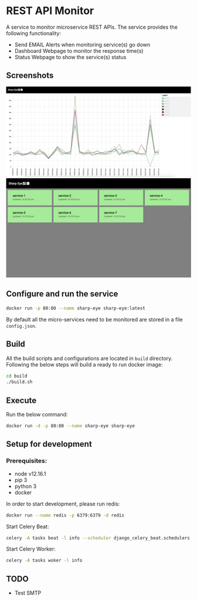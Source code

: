 # REST API Monitor

A service to monitor microservice REST APIs. The service provides the following functionality:

- Send EMAIL Alerts when monitoring service(s) go down
- Dashboard Webpage to monitor the response time(s)
- Status Webpage to show the service(s) status

## Screenshots 

![Dashboard](/docs/dashboard.png)
![Status](/docs/status.png)

## Configure and run the service 

```sh 
docker run -p 80:80 --name sharp-eye sharp-eye:latest
```

By default all the micro-services need to be monitored are stored in a file `config.json`. 

## Build

All the build scripts and configurations are located in `build` directory. Following the below steps will build a 
ready to run docker image:

```sh 
cd build 
./build.sh
```

## Execute

Run the below command:

```sh
docker run -d -p 80:80 --name sharp-eye sharp-eye
```

## Setup for development

### Prerequisites:

- node v12.16.1
- pip 3
- python 3
- docker 

In order to start development, please run redis:
```sh 
docker run --name redis -p 6379:6379 -d redis
```

Start Celery Beat:

```sh
celery -A tasks beat -l info --scheduler django_celery_beat.schedulers:DatabaseScheduler
```

Start Celery Worker:

```sh
celery -A tasks woker -l info
```

## TODO

- Test SMTP
